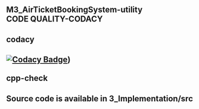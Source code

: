 M3_AirTicketBookingSystem-utility <br/>
CODE QUALITY-CODACY <br/>
---
codacy
---

[![Codacy Badge](https://app.codacy.com/project/badge/Grade/c2459122bd15478499826aa48da2dc27)](https://www.codacy.com/gh/Akhilsk55/M3_AirTicketBookingSystem-Utility/dashboard?utm_source=github.com&amp;utm_medium=referral&amp;utm_content=Akhilsk55/M3_AirTicketBookingSystem-Utility&amp;utm_campaign=Badge_Grade))<br/>
<br/>
cpp-check
---

 
Source code is available in 3_Implementation/src
---
